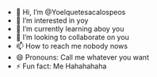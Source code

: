 - 👋 Hi, I’m @Yoelquetesacalospeos
- 👀 I’m interested in yoy
- 🌱 I’m currently learning aboy you
- 💞️ I’m looking to collaborate on you
- 📫 How to reach me nobody nows 
- 😄 Pronouns: Call me whatever you want 
- ⚡ Fun fact: Me Hahahahaha

<!---
Yoelquetesacalospeos/Yoelquetesacalospeos is a ✨ special ✨ repository because its `README.md` (this file) appears on your GitHub profile.
You can click the Preview link to take a look at your changes.
--->
